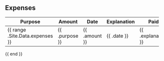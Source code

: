 
## Expenses


| Purpose | Amount | Date | Explanation |Paid |
|---|---|---|---|---|
{{ range .Site.Data.expenses }}| {{ .purpose }} | {{ .amount }} | {{ .date }} | {{ .explanation }} | {{ if eq .paid true }} :thumbsup: {{ else if eq .paid false }} :x: {{ else }} ERROR {{ end }}
{{ end }}
